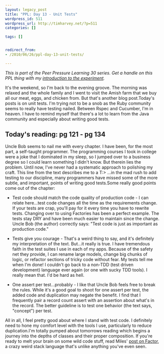 ```yaml
---
layout: legacy_post
title: "PPL: Day 13 - Unit Tests"
wordpress_id: 511
wordpress_url: http://timharvey.net/?p=511
categories: []

tags: []


redirect_from:
- /2010/06/26/ppl-day-13-unit-tests/

---
```

_This is part of the Peer Pressure Learning 30 series. Get a handle on this PPL thing with my [introduction to the experiment](/2010/06/11/peer-pressure-learning-experiment/)._

It's the weekend, so I'm back to the evening groove. The morning was relaxed and the whole family and I went to visit the Amish farm that we buy all our meat, eggs, and chicken from. But that's another blog post.Today's posts is on unit tests. I'm trying not to be a snob as the Ruby community seems to really have testing nailed. Between Rspec and Cucumber, I'm in heaven. I have to remind myself that there's a lot to learn from the Java community and especially about writing good tests.

## Today's reading: pg 121 - pg 134

Uncle Bob seems to nail me with every chapter. I have been, for the most part, a self-taught programmer. The programming courses I took in college were a joke that I dominated in my sleep, so I jumped over to a business degree so I could learn something I didn't know. But therein lies the problem. Until now, I've never had a systematic approach to polishing my craft. This line from the text describes me to a T:> ...in the mad rush to add testing to our discipline, many programmers have missed some of the more subtle, and important, points of writing good tests.Some really good points come out of the chapter:

- Test code should match the code quality of production code - I can relate here...test code changes all the time as the requirements change. If your tests are crap, you'll pay for it every time you have to rewrite tests. Changing over to using Factories has been a perfect example. The tests stay DRY and have been much easier to maintain since the change. Uncle Bob (the author) correctly says: "Test code is just as important as production code."

- Tests give you courage - That's a weird thing to say, and it's definitely my interpretation of the text. But...it really is true. I have tremendous faith in the test suites I use in each of my apps. Because of the safety net they provide, I can rename large models, change big chunks of logic, or refactor sections of tricky code without fear. My tests tell me when I'm done! I couldn't go back to a non-TDD (test driven development) language ever again (or one with sucky TDD tools). I really mean that. I'd be hard as hell.

- One assert per test...probably - I like that Uncle Bob feels free to break the rules. While it's a good goal to shoot for one assert per test, the added code and duplication may negate the benefit. I find that I frequently pair a record count assert with an assertion about what's in the record. The better guideline is to test one behavior (the text says, "concept") per test.

All in all, I feel pretty good about where I stand with test code. I definitely need to hone my comfort level with the tools I use, particularly to reduce duplication.I'm totally pumped about tomorrows reading which begins a journey into the depths of classes and their proper composition. If you're ready to melt your brain on some wild code stuff, read Miles' [post on Factor](http://mileszs.com/blog/2010/06/25/ppl30-day-12-factor.html), a crazy weird stack language that's unlike anything you've even seen.

